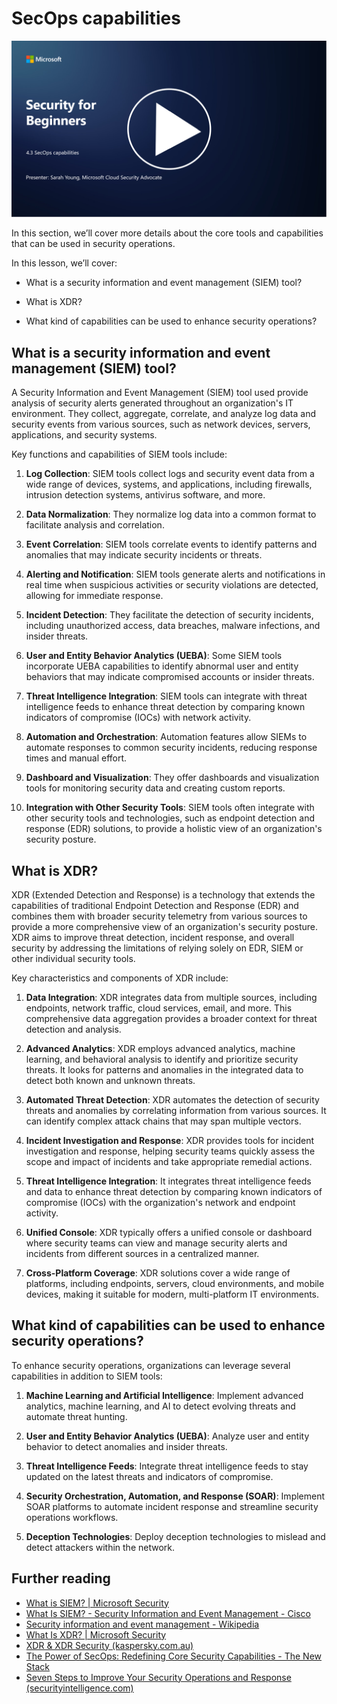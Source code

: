 # SecOps capabilities

[![Watch the video](../../images/4-3_placeholder.png)](https://learn-video.azurefd.net/vod/player?id=bdbc1c7c-307b-4519-b8ad-b142434c0461)

In this section, we’ll cover more details about the core tools and capabilities that can be used in security operations.

In this lesson, we’ll cover:

- What is a security information and event management (SIEM) tool?

- What is XDR?

- What kind of capabilities can be used to enhance security operations?

## What is a security information and event management (SIEM) tool?

A Security Information and Event Management (SIEM) tool used provide analysis of security alerts generated throughout an organization's IT environment. They collect, aggregate, correlate, and analyze log data and security events from various sources, such as network devices, servers, applications, and security systems.

Key functions and capabilities of SIEM tools include:

1. **Log Collection**: SIEM tools collect logs and security event data from a wide range of devices, systems, and applications, including firewalls, intrusion detection systems, antivirus software, and more.

2. **Data Normalization**: They normalize log data into a common format to facilitate analysis and correlation.

3. **Event Correlation**: SIEM tools correlate events to identify patterns and anomalies that may indicate security incidents or threats.

4. **Alerting and Notification**: SIEM tools generate alerts and notifications in real time when suspicious activities or security violations are detected, allowing for immediate response.

5. **Incident Detection**: They facilitate the detection of security incidents, including unauthorized access, data breaches, malware infections, and insider threats.

6. **User and Entity Behavior Analytics (UEBA)**: Some SIEM tools incorporate UEBA capabilities to identify abnormal user and entity behaviors that may indicate compromised accounts or insider threats.

7. **Threat Intelligence Integration**: SIEM tools can integrate with threat intelligence feeds to enhance threat detection by comparing known indicators of compromise (IOCs) with network activity.

8. **Automation and Orchestration**: Automation features allow SIEMs to automate responses to common security incidents, reducing response times and manual effort.

9. **Dashboard and Visualization**: They offer dashboards and visualization tools for monitoring security data and creating custom reports.

10. **Integration with Other Security Tools**: SIEM tools often integrate with other security tools and technologies, such as endpoint detection and response (EDR) solutions, to provide a holistic view of an organization's security posture.

## What is XDR?

XDR (Extended Detection and Response) is a technology that extends the capabilities of traditional Endpoint Detection and Response (EDR) and combines them with broader security telemetry from various sources to provide a more comprehensive view of an organization's security posture. XDR aims to improve threat detection, incident response, and overall security by addressing the limitations of relying solely on EDR, SIEM or other individual security tools.

Key characteristics and components of XDR include:

1. **Data Integration**: XDR integrates data from multiple sources, including endpoints, network traffic, cloud services, email, and more. This comprehensive data aggregation provides a broader context for threat detection and analysis.

2. **Advanced Analytics**: XDR employs advanced analytics, machine learning, and behavioral analysis to identify and prioritize security threats. It looks for patterns and anomalies in the integrated data to detect both known and unknown threats.

3. **Automated Threat Detection**: XDR automates the detection of security threats and anomalies by correlating information from various sources. It can identify complex attack chains that may span multiple vectors.

4. **Incident Investigation and Response**: XDR provides tools for incident investigation and response, helping security teams quickly assess the scope and impact of incidents and take appropriate remedial actions.

5. **Threat Intelligence Integration**: It integrates threat intelligence feeds and data to enhance threat detection by comparing known indicators of compromise (IOCs) with the organization's network and endpoint activity.

6. **Unified Console**: XDR typically offers a unified console or dashboard where security teams can view and manage security alerts and incidents from different sources in a centralized manner.

7. **Cross-Platform Coverage**: XDR solutions cover a wide range of platforms, including endpoints, servers, cloud environments, and mobile devices, making it suitable for modern, multi-platform IT environments.

## What kind of capabilities can be used to enhance security operations?

To enhance security operations, organizations can leverage several capabilities in addition to SIEM tools:

1. **Machine Learning and Artificial Intelligence**: Implement advanced analytics, machine learning, and AI to detect evolving threats and automate threat hunting.

2. **User and Entity Behavior Analytics (UEBA)**: Analyze user and entity behavior to detect anomalies and insider threats.

3. **Threat Intelligence Feeds**: Integrate threat intelligence feeds to stay updated on the latest threats and indicators of compromise.

4. **Security Orchestration, Automation, and Response (SOAR)**: Implement SOAR platforms to automate incident response and streamline security operations workflows.

5. **Deception Technologies**: Deploy deception technologies to mislead and detect attackers within the network.


## Further reading

- [What is SIEM? | Microsoft Security](https://www.microsoft.com/en-us/security/business/security-101/what-is-siem?WT.mc_id=academic-96948-sayoung)
- [What Is SIEM? - Security Information and Event Management - Cisco](https://www.cisco.com/c/en/us/products/security/what-is-siem.html)
- [Security information and event management - Wikipedia](https://en.wikipedia.org/wiki/Security_information_and_event_management)
- [What Is XDR? | Microsoft Security](https://www.microsoft.com/en-us/security/business/security-101/what-is-xdr?WT.mc_id=academic-96948-sayoung)
- [XDR & XDR Security (kaspersky.com.au)](https://www.kaspersky.com.au/resource-center/definitions/what-is-xdr)
- [The Power of SecOps: Redefining Core Security Capabilities - The New Stack](https://thenewstack.io/the-power-of-secops-redefining-core-security-capabilities/)
- [Seven Steps to Improve Your Security Operations and Response (securityintelligence.com)](https://securityintelligence.com/seven-steps-to-improve-your-security-operations-and-response/)

